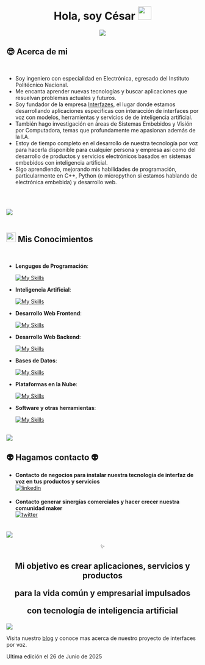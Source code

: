 
<h1 align="center"><b>Hola, soy César </b><img src="https://media.giphy.com/media/hvRJCLFzcasrR4ia7z/giphy.gif" width="35"></h1>
<!--  -->
<p align="center">
  <a href="https://github.com/DenverCoder1/readme-typing-svg"><img src="https://readme-typing-svg.herokuapp.com?font=Time+New+Roman&color=cyan&size=25&center=true&vCenter=true&width=600&height=100&lines=Soy+Ingeniero+Electrónico;y+estoy+construyendo+nuevas+tecnologías,;desarrollando+productos+y+servicios;basados+en+inteligencia+artificial;para+ofrecer+innovación;al+mercado+empresarial+y+consumidor."></a>
</p>

	
## **😎 Acerca de mi**
<br>

- Soy ingeniero con especialidad en Electrónica, egresado del Instituto Politécnico Nacional.
- Me encanta aprender nuevas tecnologías y buscar aplicaciones que resuelvan problemas actuales y futuros.
- Soy fundador de la empresa [Interfazes](https://www.interfazes.com), el lugar donde estamos desarrollando aplicaciones especificas con interacción de interfaces por voz con modelos, herramientas y servicios de de inteligencia artificial.
- También hago investigación en áreas de Sistemas Embebidos y Visión por Computadora, temas que profundamente me apasionan además de la I.A.
- Estoy de tiempo completo en el desarrollo de nuestra tecnología por voz para hacerla disponible para cualquier persona y empresa así como del desarrollo de productos y servicios electrónicos basados en sistemas embebidos con inteligencia artificial. 
- Sigo aprendiendo, mejorando mis habilidades de programación, particularmente en C++, Python (o micropython si estamos hablando de electrónica embebida) y desarrollo web.

<br><br>

<img src="https://user-images.githubusercontent.com/73097560/115834477-dbab4500-a447-11eb-908a-139a6edaec5c.gif"><br><br>

## <img src="https://media2.giphy.com/media/QssGEmpkyEOhBCb7e1/giphy.gif?cid=ecf05e47a0n3gi1bfqntqmob8g9aid1oyj2wr3ds3mg700bl&rid=giphy.gif" width ="25"><b> Mis Conocimientos</b>
<br>

<p align="center">

- **Lenguges de Programación**:
    

    [![My Skills](https://skillicons.dev/icons?i=cpp,py,a&perline=3)](https://skillicons.dev)


- **Inteligencia Artificial**:

   [![My Skills](https://skillicons.dev/icons?i=sklearn,pytorch&perline=3)](https://skillicons.dev)

    
- **Desarrollo Web Frontend**:

   [![My Skills](https://skillicons.dev/icons?i=html,css,javascript&perline=3)](https://skillicons.dev)

- **Desarrollo Web Backend**:

   [![My Skills](https://skillicons.dev/icons?i=flask,django&perline=3)](https://skillicons.dev)


- **Bases de Datos**:

   [![My Skills](https://skillicons.dev/icons?i=mongodb,firebase&perline=3)](https://skillicons.dev)


- **Plataformas en la Nube**:

    [![My Skills](https://skillicons.dev/icons?i=github,gcp,a&perline=3)](https://skillicons.dev)
    

- **Software y otras herramientas**:

    [![My Skills](https://skillicons.dev/icons?i=git,bash,linux,docker,raspberrypi,sublime,vim,vscode,wordpress,a&perline=10)](https://skillicons.dev)

</p>

<br>

<img src="https://user-images.githubusercontent.com/73097560/115834477-dbab4500-a447-11eb-908a-139a6edaec5c.gif">

<br>

## <b> 👽 Hagamos contacto 👽</b>
<div align='left'>

<ul>

**<li> Contacto de negocios para instalar nuestra tecnología de interfaz de voz en tus productos y servicios </li>**
<a href="https://www.linkedin.com/in/cesar-chavez-595992264/" target="_blank">
<img src="https://img.shields.io/badge/linkedin:  cesar-chavez%2300acee.svg?color=405DE6&style=for-the-badge&logo=linkedin&logoColor=white" alt=linkedin style="margin-bottom: 5px;"/>
</a>

**<li> Contacto generar sinergías comerciales y hacer crecer nuestra comunidad maker </li>**
<a href="https://x.com/ingcesarisaac" target="_blank">
<img src="https://img.shields.io/badge/twitter:  ingcesarisaac-%2300acee.svg?color=1DA1F2&style=for-the-badge&logo=twitter&logoColor=white" alt=twitter style="margin-bottom: 5px;"/>
</a>

	
</ul>
</div>
	
<br>
<img src="https://user-images.githubusercontent.com/73097560/115834477-dbab4500-a447-11eb-908a-139a6edaec5c.gif">


<div align='center'>

✨
## <b> Mi objetivo es crear aplicaciones, servicios y productos <p> para la vida común y empresarial impulsados<p> con tecnología de inteligencia artificial </b>

</div>

<img src="https://user-images.githubusercontent.com/73097560/115834477-dbab4500-a447-11eb-908a-139a6edaec5c.gif">

<br>

Visita nuestro [blog](https://www.interfazes.mx) y conoce mas acerca de nuestro proyecto de interfaces por voz.

Ultima edición el 26 de Junio de 2025